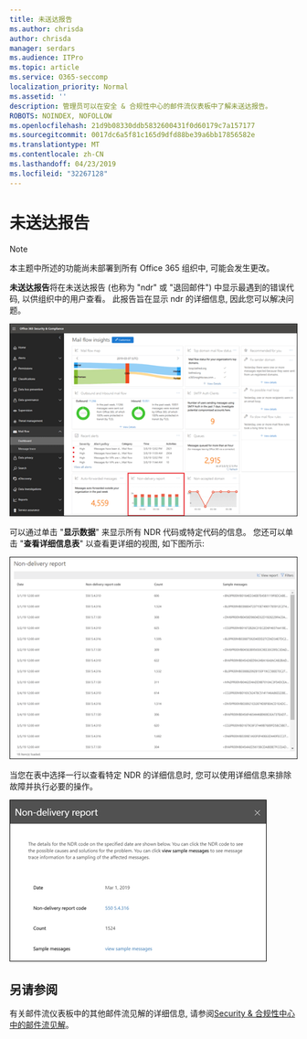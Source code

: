 ```yaml
---
title: 未送达报告
ms.author: chrisda
author: chrisda
manager: serdars
ms.audience: ITPro
ms.topic: article
ms.service: O365-seccomp
localization_priority: Normal
ms.assetid: ''
description: 管理员可以在安全 & 合规性中心的邮件流仪表板中了解未送达报告。
ROBOTS: NOINDEX, NOFOLLOW
ms.openlocfilehash: 21d9b08330ddb5832600431f0d60179c7a157177
ms.sourcegitcommit: 0017dc6a5f81c165d9dfd88be39a6bb17856582e
ms.translationtype: MT
ms.contentlocale: zh-CN
ms.lasthandoff: 04/23/2019
ms.locfileid: "32267128"
---
```

# <a name="non-delivery-report"></a>未送达报告

> [!NOTE]
> 本主题中所述的功能尚未部署到所有 Office 365 组织中, 可能会发生更改。

**未送达报告**将在未送达报告 (也称为 "ndr" 或 "退回邮件") 中显示最遇到的错误代码, 以供组织中的用户查看。 此报告旨在显示 ndr 的详细信息, 因此您可以解决问题。

![Security & 合规性中心的邮件流仪表板中的未送达报告](media/non-delivery-report-selected.png)

可以通过单击 "**显示数据**" 来显示所有 NDR 代码或特定代码的信息。 您还可以单击 "**查看详细信息表**" 以查看更详细的视图, 如下图所示:

![未送达报告中的查看详细信息表](media/non-delivery-report-view-details-table.png)

当您在表中选择一行以查看特定 NDR 的详细信息时, 您可以使用详细信息来排除故障并执行必要的操作。

![在未送达报告的详细信息表中选择一行](media/non-delivery-report-details-table-select-row.png)

## <a name="see-also"></a>另请参阅

有关邮件流仪表板中的其他邮件流见解的详细信息, 请参阅[Security & 合规性中心中的邮件流见解](mail-flow-insights-v2.md)。
